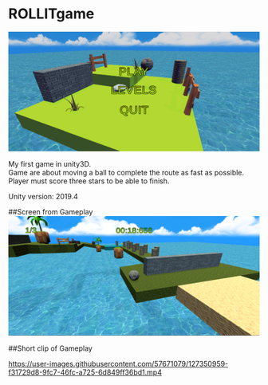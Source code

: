 # ROLLITgame

![menu](https://github.com/Izack34/ROLLITgame/blob/master/Mainmenu.PNG)

My first game in unity3D.  
Game are about moving a ball to complete the route as fast as possible.  
Player must score three stars to be able to finish.

Unity version: 2019.4

##Screen from Gameplay  
![gameplay](https://github.com/Izack34/ROLLITgame/blob/master/inGame.PNG)

##Short clip of Gameplay



https://user-images.githubusercontent.com/57671079/127350959-f31729d8-9fc7-46fc-a725-6d849ff36bd1.mp4


